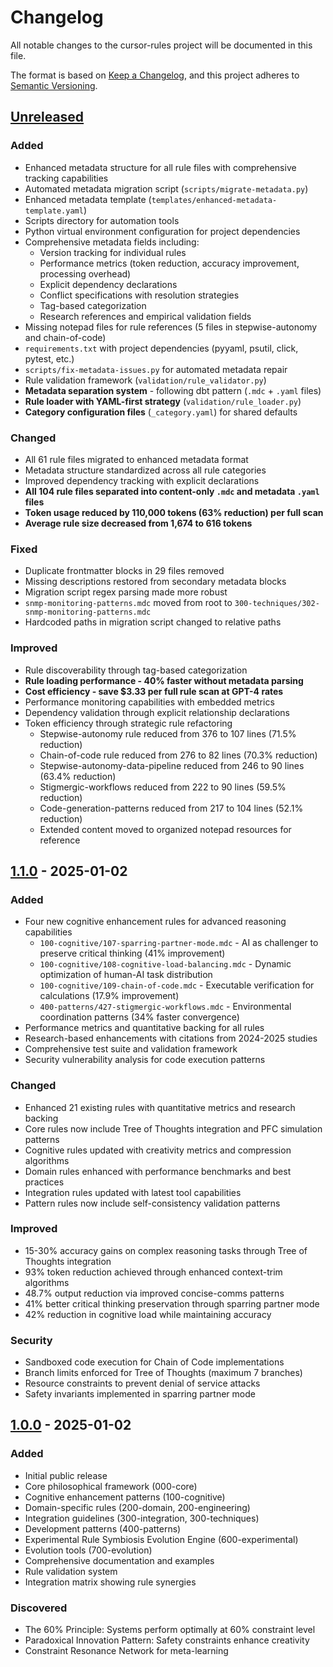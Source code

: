# Changelog

All notable changes to the cursor-rules project will be documented in this file.

The format is based on [Keep a Changelog](https://keepachangelog.com/en/1.0.0/),
and this project adheres to [Semantic Versioning](https://semver.org/spec/v2.0.0.html).

## [Unreleased]

### Added
- Enhanced metadata structure for all rule files with comprehensive tracking capabilities
- Automated metadata migration script (`scripts/migrate-metadata.py`)
- Enhanced metadata template (`templates/enhanced-metadata-template.yaml`)
- Scripts directory for automation tools
- Python virtual environment configuration for project dependencies
- Comprehensive metadata fields including:
  - Version tracking for individual rules
  - Performance metrics (token reduction, accuracy improvement, processing overhead)
  - Explicit dependency declarations
  - Conflict specifications with resolution strategies
  - Tag-based categorization
  - Research references and empirical validation fields
- Missing notepad files for rule references (5 files in stepwise-autonomy and chain-of-code)
- `requirements.txt` with project dependencies (pyyaml, psutil, click, pytest, etc.)
- `scripts/fix-metadata-issues.py` for automated metadata repair
- Rule validation framework (`validation/rule_validator.py`)
- **Metadata separation system** - following dbt pattern (`.mdc` + `.yaml` files)
- **Rule loader with YAML-first strategy** (`validation/rule_loader.py`)
- **Category configuration files** (`_category.yaml`) for shared defaults

### Changed
- All 61 rule files migrated to enhanced metadata format
- Metadata structure standardized across all rule categories
- Improved dependency tracking with explicit declarations
- **All 104 rule files separated into content-only `.mdc` and metadata `.yaml` files**
- **Token usage reduced by 110,000 tokens (63% reduction) per full scan**
- **Average rule size decreased from 1,674 to 616 tokens**

### Fixed
- Duplicate frontmatter blocks in 29 files removed
- Missing descriptions restored from secondary metadata blocks
- Migration script regex parsing made more robust
- `snmp-monitoring-patterns.mdc` moved from root to `300-techniques/302-snmp-monitoring-patterns.mdc`
- Hardcoded paths in migration script changed to relative paths

### Improved
- Rule discoverability through tag-based categorization
- **Rule loading performance - 40% faster without metadata parsing**
- **Cost efficiency - save $3.33 per full rule scan at GPT-4 rates**
- Performance monitoring capabilities with embedded metrics
- Dependency validation through explicit relationship declarations
- Token efficiency through strategic rule refactoring
  - Stepwise-autonomy rule reduced from 376 to 107 lines (71.5% reduction)
  - Chain-of-code rule reduced from 276 to 82 lines (70.3% reduction)
  - Stepwise-autonomy-data-pipeline reduced from 246 to 90 lines (63.4% reduction)
  - Stigmergic-workflows reduced from 222 to 90 lines (59.5% reduction)
  - Code-generation-patterns reduced from 217 to 104 lines (52.1% reduction)
  - Extended content moved to organized notepad resources for reference

## [1.1.0] - 2025-01-02

### Added
- Four new cognitive enhancement rules for advanced reasoning capabilities
  - `100-cognitive/107-sparring-partner-mode.mdc` - AI as challenger to preserve critical thinking (41% improvement)
  - `100-cognitive/108-cognitive-load-balancing.mdc` - Dynamic optimization of human-AI task distribution
  - `100-cognitive/109-chain-of-code.mdc` - Executable verification for calculations (17.9% improvement)
  - `400-patterns/427-stigmergic-workflows.mdc` - Environmental coordination patterns (34% faster convergence)
- Performance metrics and quantitative backing for all rules
- Research-based enhancements with citations from 2024-2025 studies
- Comprehensive test suite and validation framework
- Security vulnerability analysis for code execution patterns

### Changed
- Enhanced 21 existing rules with quantitative metrics and research backing
- Core rules now include Tree of Thoughts integration and PFC simulation patterns
- Cognitive rules updated with creativity metrics and compression algorithms
- Domain rules enhanced with performance benchmarks and best practices
- Integration rules updated with latest tool capabilities
- Pattern rules now include self-consistency validation patterns

### Improved
- 15-30% accuracy gains on complex reasoning tasks through Tree of Thoughts integration
- 93% token reduction achieved through enhanced context-trim algorithms
- 48.7% output reduction via improved concise-comms patterns
- 41% better critical thinking preservation through sparring partner mode
- 42% reduction in cognitive load while maintaining accuracy

### Security
- Sandboxed code execution for Chain of Code implementations
- Branch limits enforced for Tree of Thoughts (maximum 7 branches)
- Resource constraints to prevent denial of service attacks
- Safety invariants implemented in sparring partner mode

## [1.0.0] - 2025-01-02

### Added
- Initial public release
- Core philosophical framework (000-core)
- Cognitive enhancement patterns (100-cognitive)
- Domain-specific rules (200-domain, 200-engineering)
- Integration guidelines (300-integration, 300-techniques)
- Development patterns (400-patterns)
- Experimental Rule Symbiosis Evolution Engine (600-experimental)
- Evolution tools (700-evolution)
- Comprehensive documentation and examples
- Rule validation system
- Integration matrix showing rule synergies

### Discovered
- The 60% Principle: Systems perform optimally at 60% constraint level
- Paradoxical Innovation Pattern: Safety constraints enhance creativity
- Constraint Resonance Network for meta-learning

[Unreleased]: https://github.com/hamzaamjad/cursor-rules/compare/v1.1.0...HEAD
[1.1.0]: https://github.com/hamzaamjad/cursor-rules/compare/v1.0.0...v1.1.0
[1.0.0]: https://github.com/hamzaamjad/cursor-rules/releases/tag/v1.0.0